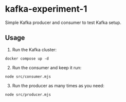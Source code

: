 # kafka-experiment-1

Simple Kafka producer and consumer to test Kafka setup.


## Usage

1. Run the Kafka cluster:

```shell_script
docker compose up -d
```

2. Run the consumer and keep it run:

```shell_script
node src/consumer.mjs
```

3. Run the producer as many times as you need:

```shell_script
node src/producer.mjs
```
